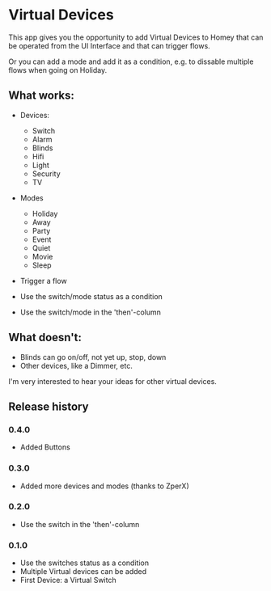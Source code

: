 # Virtual Devices

This app gives you the opportunity to add Virtual Devices to Homey that can be operated from the UI Interface and that can trigger flows.

Or you can add a mode and add it as a condition, e.g. to dissable multiple flows when going on Holiday. 

## What works:

* Devices:
  * Switch
  * Alarm
  * Blinds
  * Hifi
  * Light
  * Security
  * TV
* Modes
  * Holiday
  * Away
  * Party
  * Event
  * Quiet
  * Movie
  * Sleep


* Trigger a flow
* Use the switch/mode status as a condition
* Use the switch/mode in the 'then'-column

## What doesn't:

* Blinds can go on/off, not yet up, stop, down
* Other devices, like a Dimmer, etc.

I'm very interested to hear your ideas for other virtual devices. 


## Release history

### 0.4.0
* Added Buttons

### 0.3.0
* Added more devices and modes (thanks to ZperX)

### 0.2.0
* Use the switch in the 'then'-column

### 0.1.0
* Use the switches status as a condition
* Multiple Virtual devices can be added
* First Device: a Virtual Switch
